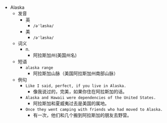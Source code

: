 - Alaska
  - 发音
    - 英
      - `/ə'læskə/`
    - 美
      - `/ə'læskə/`
  - 词义
    - n.
      - 阿拉斯加州(美国州名)
  - 短语
    - `alaska range`
      - 阿拉斯加山脉（美国阿拉斯加州南部山脉） 
  - 例句
    - `Like I said, perfect, if you live in Alaska.`
      - 像我说过的，完美，如果你住在阿拉斯加的话。
    - `Alaska and Hawaii were dependencies of the United States.`
      - 阿拉斯加和夏威夷过去是美国的属地。
    - `Once they went camping with friends who had moved to Alaska.`
      - 有一次，他们和几个搬到阿拉斯加的朋友去野营。

